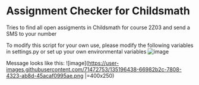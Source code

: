 # Assignment Checker for Childsmath

Tries to find all open assigments in Childsmath for course 2Z03 and send a SMS to your number

To modify this script for your own use, please modify the following variables in settings.py or set up your own environmental variables
![image](https://user-images.githubusercontent.com/71472753/135195969-6d4d02cc-5d4c-4cb5-8ca5-6268c9dff81f.png)

Message looks like this:
![image](https://user-images.githubusercontent.com/71472753/135196438-66982b2c-7808-4323-ab8d-45acaf0995ae.png |=400x250)


